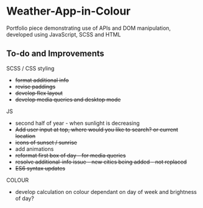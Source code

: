 # Weather-App-in-Colour

Portfolio piece demonstrating use of APIs and DOM manipulation, developed using JavaScript, SCSS and HTML

## To-do and Improvements

SCSS / CSS styling

- ~~format additional info~~
- ~~revise paddings~~
- ~~develop flex layout~~
- ~~develop media queries and desktop mode~~

JS

- second half of year - when sunlight is decreasing
- ~~Add user input at top, where would you like to search? or current location~~
- ~~icons of sunset / sunrise~~
- add animations
- ~~reformat first box of day - for media queries~~
- ~~resolve additional-info issue - new cities being added - not replaced~~
- ~~ES6 syntax updates~~

COLOUR

- develop calculation on colour dependant on day of week and brightness of day?
